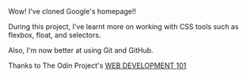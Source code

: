 Wow! I've cloned Google's homepage!!

During this project, I've learnt more on working with CSS tools
such as flexbox, float, and selectors.

Also, I'm now better at using Git and GitHub.

Thanks to The Odin Project's [WEB DEVELOPMENT 101](http://www.theodinproject.com/courses/web-development-101/lessons/html-css)